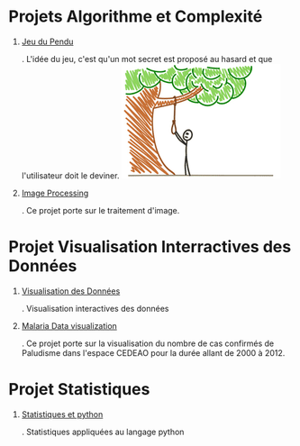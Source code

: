 # Projets Algorithme et Complexité

  1. [Jeu du Pendu](https://github.com/AYLY92/Algorithmique-et-Complexite/tree/master/Semestre1/Projet-Hangman-master)
    
      . L'idée du jeu, c'est qu'un mot secret est proposé au hasard et que l'utilisateur doit le deviner.
      ![](/images/pendu.png)
      
  2. [Image Processing](https://github.com/AYLY92/Algorithmique-et-Complexite/tree/master/Semestre1/Projet%20Image%20Processing)
      
      . Ce projet porte sur le traitement d'image.

# Projet Visualisation Interractives des Données

  1. [Visualisation des Données](https://github.com/AYLY92/Projet1-de-Visualisation-des-Donnees)
      
      . Visualisation interactives des données
      
  2. [Malaria Data visualization]( https://groupdataviz.github.io/Malaria_dataviz/)
      
      . Ce projet porte sur la visualisation du nombre de cas confirmés de Paludisme dans l'espace CEDEAO pour la durée allant de 2000 à      2012.
  
# Projet Statistiques

  1. [Statistiques et python](https://github.com/AYLY92/Statistiques)
      
      . Statistiques appliquées au langage python

